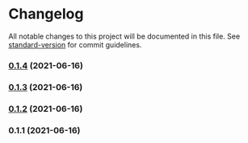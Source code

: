 # Changelog

All notable changes to this project will be documented in this file. See [standard-version](https://github.com/conventional-changelog/standard-version) for commit guidelines.

### [0.1.4](https://github.com/notGonim/WatchMe/compare/v0.1.3...v0.1.4) (2021-06-16)

### [0.1.3](https://github.com/notGonim/WatchMe/compare/v0.1.2...v0.1.3) (2021-06-16)

### [0.1.2](https://github.com/notGonim/WatchMe/compare/v0.1.1...v0.1.2) (2021-06-16)

### 0.1.1 (2021-06-16)
